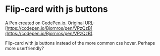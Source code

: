 # Flip-card with js buttons

A Pen created on CodePen.io. Original URL: [https://codepen.io/Bjornros/pen/VPzQzB](https://codepen.io/Bjornros/pen/VPzQzB).

Flip-card  with js buttons instead of the more common css hover. Perhaps more userfriendly?